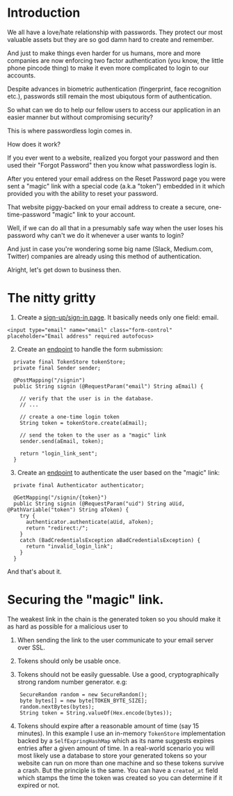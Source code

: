 # Introduction

We all have a love/hate relationship with passwords. They protect our most valuable assets but they are so god damn hard to create and remember. 

And just to make things even harder for us humans, more and more companies are now enforcing two factor authentication (you know, the little phone pincode thing) to make it even more complicated to login to our accounts.

Despite advances in biometric authentication (fingerprint, face recognition etc.), passwords still remain the most ubiqutous form of authentication. 

So what can we do to help our fellow users to access our application in an easier manner but without compromising security?

This is where passwordless login comes in.

How does it work? 

If you ever went to a website, realized you forgot your password and then used their "Forgot Password" then you know what passwordless login is. 

After you entered your email address on the Reset Password page you were sent a "magic" link with a special code (a.k.a "token") embedded in it which provided you with the ability to reset your password. 

That website piggy-backed on your email address to create a secure, one-time-password "magic" link to your account. 

Well, if we can do all that in a presumably safe way when the user loses his password why can't we do it whenever a user wants to login?

And just in case you're wondering some big name (Slack, Medium.com, Twitter) companies are already using this method of authentication.

Alright, let's get down to business then.  

# The nitty gritty

1. Create a [sign-up/sign-in page](https://github.com/creactiviti/spring-security-passwordless/blob/master/src/main/resources/templates/signin.html). It basically needs only one field: email.

```
<input type="email" name="email" class="form-control" placeholder="Email address" required autofocus>
```

2. Create an [endpoint](https://github.com/creactiviti/spring-security-passwordless/blob/master/src/main/java/com/creactiviti/spring/security/passwordless/web/SigninController.java#L35) to handle the form submission:

```
  private final TokenStore tokenStore;
  private final Sender sender;

  @PostMapping("/signin")
  public String signin (@RequestParam("email") String aEmail) {
    
    // verify that the user is in the database.
    // ...
    
    // create a one-time login token
    String token = tokenStore.create(aEmail);
    
    // send the token to the user as a "magic" link
    sender.send(aEmail, token);
    
    return "login_link_sent";
  }
```

3. Create an [endpoint](https://github.com/creactiviti/spring-security-passwordless/blob/master/src/main/java/com/creactiviti/spring/security/passwordless/web/SigninController.java#L48) to authenticate the user based on the "magic" link:

```
  private final Authenticator authenticator;

  @GetMapping("/signin/{token}")
  public String signin (@RequestParam("uid") String aUid, @PathVariable("token") String aToken) {
    try {
      authenticator.authenticate(aUid, aToken);
      return "redirect:/";
    }
    catch (BadCredentialsException aBadCredentialsException) {
      return "invalid_login_link";
    }
  }
```

And that's about it.

# Securing the "magic" link.

The weakest link in the chain is the generated token so you should make it as hard as possible for a malicious user to  

1. When sending the link to the user communicate to your email server over SSL. 

2. Tokens should only be usable once. 

3. Tokens should not be easily guessable. Use a good, cryptographically strong random number generator. e.g:

```
    SecureRandom random = new SecureRandom();
    byte bytes[] = new byte[TOKEN_BYTE_SIZE];
    random.nextBytes(bytes);
    String token = String.valueOf(Hex.encode(bytes));
```
     
4. Tokens should expire after a reasonable amount of time (say 15 minutes). In this example I use an in-memory `TokenStore` implementation backed by a `SelfExpringHashMap` which as its name suggests expires entries after a given amount of time. In a real-world scenario you will most likely use a database to store your generated tokens so your website can run on more than one machine and so these tokens survive a crash. But the principle is the same. You can have a `created_at` field which stamps the time the token was created so you can determine if it expired or not.



